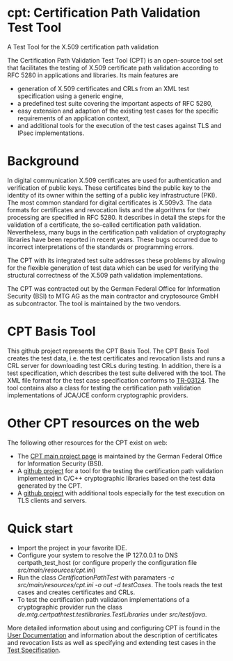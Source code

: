 # cpt: Certification Path Validation Test Tool

A Test Tool for the X.509 certification path validation

The Certification Path Validation Test Tool (CPT) is an open-source tool set that facilitates the testing of X.509 certificate path validation according to RFC 5280 in applications and libraries. Its main features are

* generation of X.509 certificates and CRLs from an XML test specification using a generic engine,
* a predefined test suite covering the important aspects of RFC 5280,
* easy extension and adaption of the existing test cases for the specific requirements of an application context,
* and additional tools for the execution of the test cases against TLS and IPsec implementations.

# Background

In digital communication X.509 certificates are used for authentication and verification of public keys. These certificates bind the public key to the identity of its owner within the setting of a public key infrastructure (PKI). The most common standard for digital certificates is X.509v3. The data formats for certificates and revocation lists and the algorithms for their processing are specified in RFC 5280. It describes in detail the steps for the validation of a certificate, the so-called certification path validation. Nevertheless, many bugs in the certification path validation of cryptography libraries have been reported in recent years. These bugs occurred due to incorrect interpretations of the standards or programming errors.

The CPT with its integrated test suite addresses these problems by allowing for the flexible generation of test data which can be used for verifying the structural correctness of the X.509 path validation implementations.

The CPT was contracted out by the German Federal Office for Information Security (BSI) to MTG AG as the main contractor and cryptosource GmbH as subcontractor. The tool is maintained by the two vendors.

# CPT Basis Tool

This github project represents the CPT Basis Tool. The CPT Basis Tool creates the test data, i.e. the test certificates and revocation lists and runs a CRL server for downloading test CRLs during testing. In addition, there is a test specification, which describes the test suite delivered with the tool. The XML file format for the test case specification conforms to [TR-03124](https://www.bsi.bund.de/DE/Publikationen/TechnischeRichtlinien/tr03124/index_htm.html). The tool contains also a class for testing the certification path validation implementations of JCA/JCE conform cryptographic providers.

# Other CPT resources on the web

The following other resources for the CPT exist on web:

* The [CPT main project page](https://www.bsi.bund.de/EN/Topics/OtherTopics/CPT/cpt_node.html) is maintained by the German Federal Office for Information Security (BSI).
* A [github project](https://github.com/cryptosource-GmbH/cpt-native-lib-test) for a tool for the testing the certification path validation implemented in C/C++ cryptographic libraries based on the test data generated by the CPT.
* A [github project](https://github.com/cryptosource-GmbH/cpt-add-test-tools) with additional tools especially for the test execution on TLS clients and servers.


# Quick start

* Import the project in your favorite IDE. 
* Configure your system to resolve the IP 127.0.0.1 to DNS certpath_test_host (or configure properly the configuration file *src/main/resources/cpt.ini*)
* Run the class *CertificationPathTest* with paramaters *-c src/main/resources/cpt.ini -o out -d testCases*. The tools reads the test cases and creates certificates and CRLs.
* To test the certification path validation implementations of a cryptographic provider run the class *de.mtg.certpathtest.testlibraries.TestLibraries* under *src/test/java*.


More detailed information about  using and configuring CPT is found in the 
[User Documentation](https://www.bsi.bund.de/SharedDocs/Downloads/EN/BSI/CPT/CPT-Test-Tool-User-Documentation.pdf?__blob=publicationFile&v=2) and information about the description of certificates and revocation lists as well as specifying and extending test cases in the [Test Specification](https://www.bsi.bund.de/SharedDocs/Downloads/EN/BSI/CPT/CPT-Test-Tool-Specification.pdf?__blob=publicationFile&v=2).

